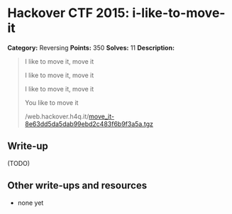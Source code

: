 # Hackover CTF 2015: i-like-to-move-it

**Category:** Reversing
**Points:** 350
**Solves:** 11
**Description:**

> I like to move it, move it
> 
> I like to move it, move it
> 
> I like to move it, move it
> 
> You like to move it
> 
> /web.hackover.h4q.it/[move_it-8e63dd5da5dab99ebd2c483f6b9f3a5a.tgz](./move_it-8e63dd5da5dab99ebd2c483f6b9f3a5a.tgz)


## Write-up

(TODO)

## Other write-ups and resources

* none yet
